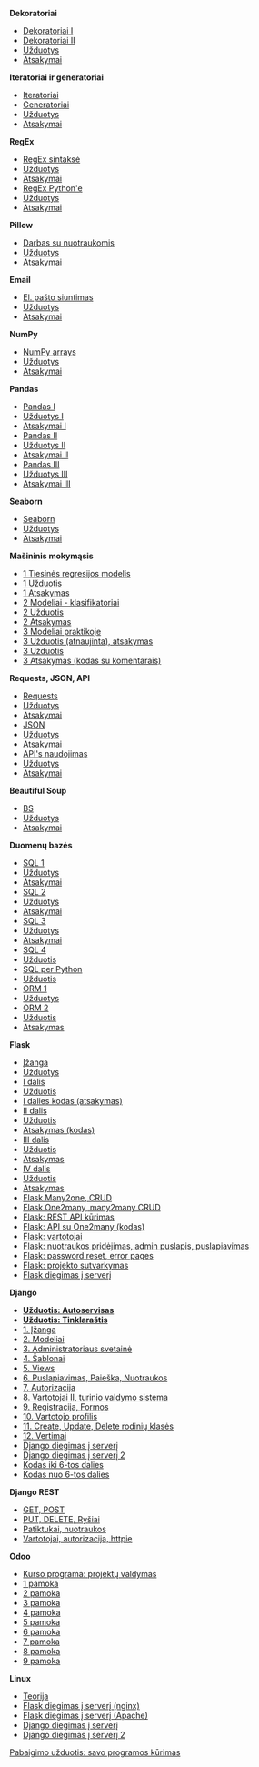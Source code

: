 **Dekoratoriai**

* [Dekoratoriai I](https://github.com/robotautas/kursas/wiki/Dekoratoriai-I)
* [Dekoratoriai II](https://github.com/robotautas/kursas/wiki/Dekoratoriai-II)
* [Užduotys](https://github.com/robotautas/kursas/wiki/Dekoratoriai---u%C5%BEduotys)
* [Atsakymai](https://github.com/robotautas/kursas/wiki/Dekoratoriai---atsakymai)

**Iteratoriai ir generatoriai**

* [Iteratoriai](https://github.com/robotautas/kursas/wiki/Iteratoriai)
* [Generatoriai](https://github.com/robotautas/kursas/wiki/Generatoriai)
* [Užduotys](https://github.com/robotautas/kursas/wiki/Generatoriai--u%C5%BEduotys)
* [Atsakymai](https://github.com/robotautas/kursas/wiki/Generatoriai---atsakymai)

**RegEx**

* [RegEx sintaksė](https://github.com/robotautas/kursas/wiki/Regex-I)
* [Užduotys](https://github.com/robotautas/kursas/wiki/Regex-I-u%C5%BEduotys)
* [Atsakymai](https://github.com/robotautas/kursas/wiki/Regex-I-atsakymai)
* [RegEx Python'e](https://github.com/robotautas/kursas/wiki/Regex-II)
* [Užduotys](https://github.com/robotautas/kursas/wiki/Regex-II-u%C5%BEduotys)
* [Atsakymai](https://github.com/robotautas/kursas/wiki/Regex-II-atsakymai)

**Pillow**
* [Darbas su nuotraukomis](https://github.com/robotautas/kursas/wiki/Pillow)
* [Užduotys](https://github.com/robotautas/kursas/wiki/Pillow-u%C5%BEduotys)
* [Atsakymai](https://github.com/robotautas/kursas/wiki/Pillow-atsakymai)

**Email**
* [El. pašto siuntimas](https://github.com/robotautas/kursas/wiki/Email)
* [Užduotys](https://github.com/robotautas/kursas/wiki/Email-u%C5%BEduotys)
* [Atsakymai](https://github.com/robotautas/kursas/wiki/Email-atsakymai)

**NumPy**

* [NumPy arrays](https://github.com/robotautas/kursas/blob/master/NumPy/numpy.ipynb)
* [Užduotys](https://github.com/robotautas/kursas/blob/master/NumPy/Uzduotys.ipynb)
* [Atsakymai](https://github.com/robotautas/kursas/blob/master/NumPy/Atsakymai.ipynb)

**Pandas**
* [Pandas I](https://github.com/robotautas/kursas/blob/master/Pandas/Pandas%201.ipynb)
* [Užduotys I](https://github.com/robotautas/kursas/blob/master/Pandas/pandas_uzduotys1.ipynb)
* [Atsakymai I](https://github.com/robotautas/kursas/blob/master/Pandas/pandas_atsakymai1.ipynb)
* [Pandas II](https://github.com/robotautas/kursas/blob/master/Pandas/Pandas_2.ipynb)
* [Užduotys II](https://github.com/robotautas/kursas/blob/master/Pandas/Pandas_uzduotys2.ipynb)
* [Atsakymai II](https://github.com/robotautas/kursas/blob/master/Pandas/Pandas_atsakymai_2.ipynb)
* [Pandas III](https://github.com/robotautas/kursas/blob/master/Pandas/Pandas_3.ipynb)
* [Užduotys III](https://github.com/robotautas/kursas/blob/master/Pandas/Pandas_uzduotys3.ipynb)
* [Atsakymai III](https://github.com/robotautas/kursas/blob/master/Pandas/Pandas_atsakymai3.ipynb)

**Seaborn**
* [Seaborn](https://github.com/robotautas/kursas/blob/master/Seaborn/Seaborn.ipynb)
* [Užduotys](https://github.com/robotautas/kursas/blob/master/Seaborn/seaborn_uzduotys.ipynb)
* [Atsakymai](https://github.com/robotautas/kursas/blob/master/Seaborn/seaborn_atsakymai.ipynb)

**Mašininis mokymąsis**
* [1 Tiesinės regresijos modelis](https://github.com/robotautas/kursas/blob/master/Machine%20Learning/linear_regression.ipynb)
* [1 Užduotis](https://github.com/robotautas/kursas/blob/master/Machine%20Learning/linear_regression__uzduotis.ipynb)
* [1 Atsakymas](https://github.com/robotautas/kursas/blob/master/Machine%20Learning/linear_regression_atsakymas.ipynb)
* [2 Modeliai - klasifikatoriai](https://github.com/robotautas/kursas/blob/master/Machine%20Learning/logistical_regression.ipynb)
* [2 Užduotis](https://github.com/robotautas/kursas/blob/master/Machine%20Learning/klasifikatoriai_uzduotis.ipynb)
* [2 Atsakymas](https://github.com/robotautas/kursas/blob/master/Machine%20Learning/klasifikatoriai_atsakymas.ipynb)
* [3 Modeliai praktikoje](https://github.com/robotautas/kursas/blob/master/Machine%20Learning/modelio_naudojimas.ipynb)
* [3 Užduotis (atnaujinta), atsakymas](https://github.com/robotautas/kursas/wiki/Modeliai-praktikoje:-u%C5%BEduotis-(atnaujinta))
* [3 Užduotis](https://github.com/robotautas/kursas/wiki/ML-Praktikoje-U%C5%BEduotis)
* [3 Atsakymas (kodas su komentarais)](https://github.com/robotautas/kursas/tree/master/Machine%20Learning/ML_flask)

**Requests, JSON, API**

* [Requests](https://github.com/robotautas/kursas/wiki/Requests)
* [Užduotys](https://github.com/robotautas/kursas/wiki/Requests-u%C5%BEduotys)
* [Atsakymai](https://github.com/robotautas/kursas/wiki/Requests-atsakymai)
* [JSON](https://github.com/robotautas/kursas/wiki/JSON)
* [Užduotys](https://github.com/robotautas/kursas/wiki/JSON-U%C5%BEduotys)
* [Atsakymai](https://github.com/robotautas/kursas/wiki/JSON-Atsakymai)
* [API's naudojimas](https://github.com/robotautas/kursas/wiki/API's)
* [Užduotys](https://github.com/robotautas/kursas/wiki/API's-u%C5%BEduotys)
* [Atsakymai](https://github.com/robotautas/kursas/wiki/API's-atsakymai)

**Beautiful Soup**

* [BS](https://github.com/robotautas/kursas/wiki/Beautiful-Soup)
* [Užduotys](https://github.com/robotautas/kursas/wiki/Beautiful-Soup-U%C5%BEduotys)
* [Atsakymai](https://github.com/robotautas/kursas/wiki/Beautiful-Soup-Atsakymai)

**Duomenų bazės**

* [SQL 1](https://github.com/robotautas/kursas/blob/master/DB/db1/db1.md)
* [Užduotys](https://github.com/DonatasNoreika/Python-pamokos/wiki/SQL-1-u%C5%BEduotys)
* [Atsakymai](https://github.com/DonatasNoreika/Python-pamokos/wiki/SQL-1-atsakymai)
* [SQL 2](https://github.com/robotautas/kursas/blob/master/DB/db2/db2.md)
* [Užduotys](https://github.com/DonatasNoreika/Python-pamokos/wiki/SQL-2-u%C5%BEduotys)
* [Atsakymai](https://github.com/DonatasNoreika/Python-pamokos/wiki/SQL-2-atsakymai)
* [SQL 3](https://github.com/robotautas/kursas/blob/master/DB/db3/db3.md)
* [Užduotys](https://github.com/DonatasNoreika/Python-pamokos/wiki/SQL-3-u%C5%BEduotys)
* [Atsakymai](https://github.com/DonatasNoreika/Python-pamokos/wiki/SQL-3-atsakymai)
* [SQL 4](https://github.com/robotautas/kursas/blob/master/DB/db4/db4.md)
* [Užduotis](https://github.com/robotautas/kursas/blob/master/DB/db4/uzduotis.md)
* [SQL per Python](https://github.com/robotautas/kursas/blob/master/DB/db_python/db.md)
* [Užduotis](https://github.com/robotautas/kursas/wiki/DB-Python-u%C5%BEduotys)
* [ORM 1](https://github.com/DonatasNoreika/python1lygis/wiki/Duomen%C5%B3-baz%C4%97s-2)
* [Užduotys](https://github.com/robotautas/kursas/wiki/DB-u%C5%BEduotis-su-ma%C5%A1inom,-SQLAlchemy)
* [ORM 2](https://github.com/DonatasNoreika/Python-pamokos/wiki/ORM-(sqlalchemy)-II-dalis)
* [Užduotis](https://github.com/robotautas/kursas/wiki/ORM-2-u%C5%BEduotis)
* [Atsakymas](https://github.com/robotautas/kursas/tree/master/DB/uzduotis_ORM2)

**Flask**

* [Įžanga](https://github.com/robotautas/kursas/wiki/Flask----%C4%AF%C5%BEanga)
* [Užduotys](https://github.com/robotautas/kursas/wiki/Flask---%C4%AF%C5%BEanga---u%C5%BEduotys)
* [I dalis](https://github.com/robotautas/kursas/wiki/Flask-1-dalis)
* [Užduotis](https://github.com/robotautas/kursas/blob/master/Flask/MDs/1%20dalis/1uzduotis.md)
* [I dalies kodas (atsakymas)](https://github.com/robotautas/kursas/tree/master/Flask/Code/1%20dalis)
* [II dalis](https://github.com/robotautas/kursas/wiki/Flask-2-dalis)
* [Užduotis](https://github.com/robotautas/kursas/wiki/Flask-2-U%C5%BEduotis)
* [Atsakymas (kodas)](https://github.com/robotautas/kursas/tree/master/Flask/Flask%202%20dalis/MDs/uzduotis)
* [III dalis](https://github.com/robotautas/kursas/wiki/Flask-3-dalis)
* [Užduotis](https://github.com/robotautas/kursas/wiki/Flask-3-U%C5%BEduotis)
* [Atsakymas](https://github.com/robotautas/kursas/tree/master/Flask/Flask_3_uzduotis)
* [IV dalis](https://github.com/robotautas/kursas/wiki/Flask-4-dalis)
* [Užduotis]()
* [Atsakymas]()
* [Flask Many2one, CRUD](https://github.com/DonatasNoreika/Python-pamokos/wiki/Flask-DB-ry%C5%A1iai-%E2%80%93-Many-to-one)
* [Flask One2many, many2many CRUD](https://github.com/DonatasNoreika/Python-pamokos/wiki/Flask-DB-ry%C5%A1iai-%E2%80%93-One-to-many,-Many-to-many)
* [Flask: REST API kūrimas](https://github.com/DonatasNoreika/Python-pamokos/wiki/REST-API-k%C5%ABrimas)
* [Flask: API su One2many (kodas)](https://github.com/robotautas/kursas/tree/master/flask_API_o2m)
* [Flask: vartotojai](https://github.com/DonatasNoreika/Python-pamokos/wiki/Flask:--vartotoj%C5%B3-registravimas-ir-prisijungimas)
* [Flask: nuotraukos pridėjimas, admin puslapis, puslapiavimas](https://github.com/DonatasNoreika/Python-pamokos/wiki/Flask:-nuotraukos-prid%C4%97jimas,-admin-puslapis,-puslapiavimas)
* [Flask: password reset, error pages](https://github.com/DonatasNoreika/Python-pamokos/wiki/Flask:-slapta%C5%BEod%C5%BEio-keitimas,-error-puslapiai)
* [Flask: projekto sutvarkymas](https://github.com/DonatasNoreika/Python-pamokos/wiki/Projekto-sutvarkymas,-naudojant-paketus)
* [Flask diegimas į serverį](https://github.com/robotautas/kursas/wiki/Flask-diegimas-%C4%AF-server%C4%AF)


**Django**

* [**Užduotis: Autoservisas**](https://github.com/robotautas/kursas/wiki/Django-u%C5%BEduotis:-Autoservisas)
* [**Užduotis: Tinklaraštis**](https://github.com/robotautas/kursas/wiki/U%C5%BEduotis:-tinklara%C5%A1tis)
* [1. Įžanga](https://github.com/robotautas/kursas/blob/master/Django/MDs1/django1.md)
* [2. Modeliai](https://github.com/robotautas/kursas/blob/master/Django/MDs2/django2.md)
* [3. Administratoriaus svetainė](https://github.com/robotautas/kursas/blob/master/Django/MDs3/django3.md)
* [4. Šablonai](https://github.com/robotautas/kursas/blob/master/Django/MDs4/django4.md)
* [5. Views](https://github.com/robotautas/kursas/blob/master/Django/MDs5/django5.md)
* [6. Puslapiavimas, Paieška, Nuotraukos](https://github.com/robotautas/kursas/blob/master/Django/MDs6/django6.md)
* [7. Autorizacija](https://github.com/robotautas/kursas/blob/master/Django/MDs7/django7.md)
* [8. Vartotojai II, turinio valdymo sistema](https://github.com/robotautas/kursas/blob/master/Django/MDs8/django8.md)
* [9. Registracija, Formos](https://github.com/robotautas/kursas/blob/master/Django/MDs9/django9.md)
* [10. Vartotojo profilis](https://github.com/robotautas/kursas/wiki/Django:-Vartotojo-profilio-puslapis)
* [11. Create, Update, Delete rodinių klasės](https://github.com/robotautas/kursas/wiki/Django:-Create,-Update,-Delete-rodini%C5%B3-klas%C4%97s)
* [12. Vertimai](https://github.com/robotautas/kursas/wiki/Django:-vertimai)
* [Django diegimas į serverį](https://github.com/robotautas/kursas/blob/master/Django/MDs10/django10.md)
* [Django diegimas į serverį 2](https://github.com/robotautas/kursas/wiki/Django-diegimas-%C4%AF-server%C4%AF-2)
* [Kodas iki 6-tos dalies](https://github.com/robotautas/kursas/tree/master/Django/Code/mysite)
* [Kodas nuo 6-tos dalies](https://github.com/robotautas/kursas/tree/master/Django/Code_nuo_6/mysite)

**Django REST**

* [GET, POST](https://github.com/robotautas/kursas/blob/master/Django_REST/1dalis/1_dalis.md)
* [PUT, DELETE, Ryšiai](https://github.com/robotautas/kursas/blob/master/Django_REST/2dalis/2dalis.md)
* [Patiktukai, nuotraukos](https://github.com/robotautas/kursas/blob/master/Django_REST/3dalis/3dalis.md)
* [Vartotojai, autorizacija, httpie](https://github.com/robotautas/kursas/blob/master/Django_REST/4dalis/4dalis.md)

**Odoo**
* [Kurso programa: projektų valdymas](https://github.com/DonatasNoreika/projektai/wiki/Kurso-programa:-projekt%C5%B3-valdymas)
* [1 pamoka](https://github.com/DonatasNoreika/projektai/wiki/1-pamoka)
* [2 pamoka](https://github.com/DonatasNoreika/projektai/wiki/2-pamoka)
* [3 pamoka](https://github.com/DonatasNoreika/projektai/wiki/3-pamoka)
* [4 pamoka](https://github.com/DonatasNoreika/projektai/wiki/4-pamoka)
* [5 pamoka](https://github.com/DonatasNoreika/projektai/wiki/5-pamoka)
* [6 pamoka](https://github.com/DonatasNoreika/projektai/wiki/6-pamoka)
* [7 pamoka](https://github.com/DonatasNoreika/projektai/wiki/7-pamoka)
* [8 pamoka](https://github.com/DonatasNoreika/projektai/wiki/8-pamoka)
* [9 pamoka](https://github.com/DonatasNoreika/projektai/wiki/9-pamoka)

**Linux**
* [Teorija](https://github.com/robotautas/kursas/blob/master/linux_terminalas/linux1.md)
* [Flask diegimas į serverį (nginx)](https://github.com/robotautas/kursas/wiki/Flask-diegimas-%C4%AF-server%C4%AF)
* [Flask diegimas į serverį (Apache)](https://github.com/robotautas/kursas/blob/master/Flask/flask_deploy_mod_wsgi.md)
* [Django diegimas į serverį](https://github.com/robotautas/kursas/blob/master/Django/MDs10/django10.md)
* [Django diegimas į serverį 2](https://github.com/robotautas/kursas/wiki/Django-diegimas-%C4%AF-server%C4%AF-2)

[Pabaigimo užduotis: savo programos kūrimas](https://github.com/robotautas/kursas/wiki/Savo-programos-k%C5%ABrimas)

